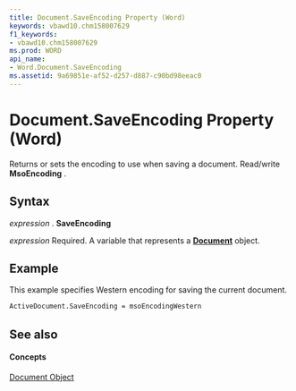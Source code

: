 ```yaml
---
title: Document.SaveEncoding Property (Word)
keywords: vbawd10.chm158007629
f1_keywords:
- vbawd10.chm158007629
ms.prod: WORD
api_name:
- Word.Document.SaveEncoding
ms.assetid: 9a69851e-af52-d257-d887-c90bd98eeac0
---
```



# Document.SaveEncoding Property (Word)

Returns or sets the encoding to use when saving a document. Read/write  **MsoEncoding** .


## Syntax

 _expression_ . **SaveEncoding**

 _expression_ Required. A variable that represents a **[Document](document-object-word.md)** object.


## Example

This example specifies Western encoding for saving the current document.


```vb
ActiveDocument.SaveEncoding = msoEncodingWestern
```


## See also


#### Concepts


[Document Object](document-object-word.md)

